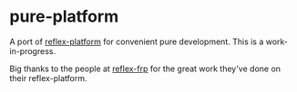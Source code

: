 # pure-platform

A port of [reflex-platform](https://github.com/reflex-frp/reflex-platform/) for convenient pure development. This is a work-in-progress.

Big thanks to the people at [reflex-frp](https://github.com/reflex-frp) for the great work they've done on their reflex-platform.
